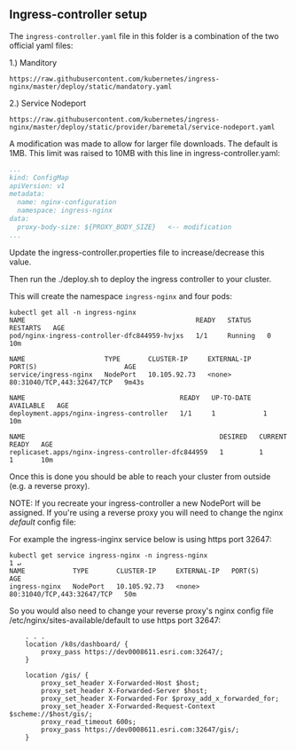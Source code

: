 ## Ingress-controller setup

The `ingress-controller.yaml` file in this folder is a combination of the two official yaml files:

1.) Manditory

    https://raw.githubusercontent.com/kubernetes/ingress-nginx/master/deploy/static/mandatory.yaml

2.) Service Nodeport

    https://raw.githubusercontent.com/kubernetes/ingress-nginx/master/deploy/static/provider/baremetal/service-nodeport.yaml


A modification was made to allow for larger file downloads.  The default is 1MB.  This limit was raised to 10MB with this line in ingress-controller.yaml:
```yaml
...
kind: ConfigMap
apiVersion: v1
metadata:
  name: nginx-configuration
  namespace: ingress-nginx
data:
  proxy-body-size: ${PROXY_BODY_SIZE}   <-- modification
...
```
Update the ingress-controller.properties file to increase/decrease this value.

Then run the ./deploy.sh to deploy the ingress controller to your cluster.

This will create the namespace `ingress-nginx` and four pods:
```
kubectl get all -n ingress-nginx
NAME                                           READY   STATUS    RESTARTS   AGE
pod/nginx-ingress-controller-dfc844959-hvjxs   1/1     Running   0          10m

NAME                    TYPE       CLUSTER-IP     EXTERNAL-IP   PORT(S)                      AGE
service/ingress-nginx   NodePort   10.105.92.73   <none>        80:31040/TCP,443:32647/TCP   9m43s

NAME                                       READY   UP-TO-DATE   AVAILABLE   AGE
deployment.apps/nginx-ingress-controller   1/1     1            1           10m

NAME                                                 DESIRED   CURRENT   READY   AGE
replicaset.apps/nginx-ingress-controller-dfc844959   1         1         1       10m
```

Once this is done you should be able to reach your cluster from outside (e.g. a reverse proxy).

NOTE: If you recreate your ingress-controller a new NodePort will be assigned.  If you're using a reverse proxy you will need to change the nginx _default_ config file:

For example the ingress-inginx service below is using https port 32647:
```console
kubectl get service ingress-nginx -n ingress-nginx                                                                                                                                         1 ↵
NAME            TYPE       CLUSTER-IP     EXTERNAL-IP   PORT(S)                      AGE
ingress-nginx   NodePort   10.105.92.73   <none>        80:31040/TCP,443:32647/TCP   50m
```

So you would also need to change your reverse proxy's nginx config file /etc/nginx/sites-available/default to use https port 32647:
```
    . . .
    location /k8s/dashboard/ {
        proxy_pass https://dev0008611.esri.com:32647/;
    }

    location /gis/ {
        proxy_set_header X-Forwarded-Host $host;
        proxy_set_header X-Forwarded-Server $host;
        proxy_set_header X-Forwarded-For $proxy_add_x_forwarded_for;
        proxy_set_header X-Forwarded-Request-Context $scheme://$host/gis/;
        proxy_read_timeout 600s;
        proxy_pass https://dev0008611.esri.com:32647/gis/;
    }

```
